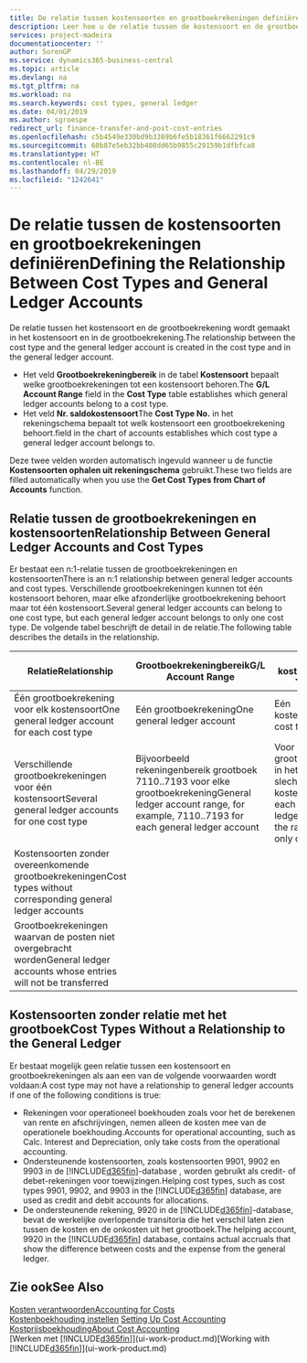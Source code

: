 ```yaml
---
title: De relatie tussen kostensoorten en grootboekrekeningen definiëren | Microsoft Docs
description: Leer hoe u de relatie tussen de kostensoort en de grootboekrekening definieert.
services: project-madeira
documentationcenter: ''
author: SorenGP
ms.service: dynamics365-business-central
ms.topic: article
ms.devlang: na
ms.tgt_pltfrm: na
ms.workload: na
ms.search.keywords: cost types, general ledger
ms.date: 04/01/2019
ms.author: sgroespe
redirect_url: finance-transfer-and-post-cost-entries
ms.openlocfilehash: c5b4549e330bd9b3369b6fe5b18361f6662291c9
ms.sourcegitcommit: 60b87e5eb32bb408dd65b9855c29159b1dfbfca8
ms.translationtype: HT
ms.contentlocale: nl-BE
ms.lasthandoff: 04/29/2019
ms.locfileid: "1242641"
---
```

# <a name="defining-the-relationship-between-cost-types-and-general-ledger-accounts"></a><span data-ttu-id="34e8d-103">De relatie tussen de kostensoorten en grootboekrekeningen definiëren</span><span class="sxs-lookup"><span data-stu-id="34e8d-103">Defining the Relationship Between Cost Types and General Ledger Accounts</span></span>
<span data-ttu-id="34e8d-104">De relatie tussen het kostensoort en de grootboekrekening wordt gemaakt in het kostensoort en in de grootboekrekening.</span><span class="sxs-lookup"><span data-stu-id="34e8d-104">The relationship between the cost type and the general ledger account is created in the cost type and in the general ledger account.</span></span>  

* <span data-ttu-id="34e8d-105">Het veld **Grootboekrekeningbereik** in de tabel **Kostensoort** bepaalt welke grootboekrekeningen tot een kostensoort behoren.</span><span class="sxs-lookup"><span data-stu-id="34e8d-105">The **G/L Account Range** field in the **Cost Type** table establishes which general ledger accounts belong to a cost type.</span></span>  
* <span data-ttu-id="34e8d-106">Het veld **Nr. saldokostensoort**</span><span class="sxs-lookup"><span data-stu-id="34e8d-106">The **Cost Type No.**</span></span> <span data-ttu-id="34e8d-107">in het rekeningschema bepaalt tot welk kostensoort een grootboekrekening behoort.</span><span class="sxs-lookup"><span data-stu-id="34e8d-107">field in the chart of accounts establishes which cost type a general ledger account belongs to.</span></span>  

<span data-ttu-id="34e8d-108">Deze twee velden worden automatisch ingevuld wanneer u de functie **Kostensoorten ophalen uit rekeningschema** gebruikt.</span><span class="sxs-lookup"><span data-stu-id="34e8d-108">These two fields are filled automatically when you use the **Get Cost Types from Chart of Accounts** function.</span></span>  

## <a name="relationship-between-general-ledger-accounts-and-cost-types"></a><span data-ttu-id="34e8d-109">Relatie tussen de grootboekrekeningen en kostensoorten</span><span class="sxs-lookup"><span data-stu-id="34e8d-109">Relationship Between General Ledger Accounts and Cost Types</span></span>  
<span data-ttu-id="34e8d-110">Er bestaat een n:1-relatie tussen de grootboekrekeningen en kostensoorten</span><span class="sxs-lookup"><span data-stu-id="34e8d-110">There is an n:1 relationship between general ledger accounts and cost types.</span></span> <span data-ttu-id="34e8d-111">Verschillende grootboekrekeningen kunnen tot één kostensoort behoren, maar elke afzonderlijke grootboekrekening behoort maar tot één kostensoort.</span><span class="sxs-lookup"><span data-stu-id="34e8d-111">Several general ledger accounts can belong to one cost type, but each general ledger account belongs to only one cost type.</span></span> <span data-ttu-id="34e8d-112">De volgende tabel beschrijft de detail in de relatie.</span><span class="sxs-lookup"><span data-stu-id="34e8d-112">The following table describes the details in the relationship.</span></span>  

|<span data-ttu-id="34e8d-113">Relatie</span><span class="sxs-lookup"><span data-stu-id="34e8d-113">Relationship</span></span>|<span data-ttu-id="34e8d-114">**Grootboekrekeningbereik**</span><span class="sxs-lookup"><span data-stu-id="34e8d-114">**G/L Account Range**</span></span>|<span data-ttu-id="34e8d-115">**Nr. kostensoort**</span><span class="sxs-lookup"><span data-stu-id="34e8d-115">**Cost Type No.**</span></span>|  
|------------------|------------------------------------------------|-------------------------------------------|  
|<span data-ttu-id="34e8d-116">Één grootboekrekening voor elk kostensoort</span><span class="sxs-lookup"><span data-stu-id="34e8d-116">One general ledger account for each cost type</span></span>|<span data-ttu-id="34e8d-117">Eén grootboekrekening</span><span class="sxs-lookup"><span data-stu-id="34e8d-117">One general ledger account</span></span>|<span data-ttu-id="34e8d-118">Eén kostensoort</span><span class="sxs-lookup"><span data-stu-id="34e8d-118">One cost type</span></span>|  
|<span data-ttu-id="34e8d-119">Verschillende grootboekrekeningen voor één kostensoort</span><span class="sxs-lookup"><span data-stu-id="34e8d-119">Several general ledger accounts for one cost type</span></span>|<span data-ttu-id="34e8d-120">Bijvoorbeeld rekeningenbereik grootboek 7110..7193 voor elke grootboekrekening</span><span class="sxs-lookup"><span data-stu-id="34e8d-120">General ledger account range, for example, 7110..7193 for each general ledger account</span></span>|<span data-ttu-id="34e8d-121">Voor elke grootboekrekening in het bereik is slechts één kostensoort</span><span class="sxs-lookup"><span data-stu-id="34e8d-121">For each general ledger account in the range, there is only one cost type</span></span>|  
|<span data-ttu-id="34e8d-122">Kostensoorten zonder overeenkomende grootboekrekeningen</span><span class="sxs-lookup"><span data-stu-id="34e8d-122">Cost types without corresponding general ledger accounts</span></span>|<Empty>||  
|<span data-ttu-id="34e8d-123">Grootboekrekeningen waarvan de posten niet overgebracht worden</span><span class="sxs-lookup"><span data-stu-id="34e8d-123">General ledger accounts whose entries will not be transferred</span></span>||<Empty>|  

## <a name="cost-types-without-a-relationship-to-the-general-ledger"></a><span data-ttu-id="34e8d-124">Kostensoorten zonder relatie met het grootboek</span><span class="sxs-lookup"><span data-stu-id="34e8d-124">Cost Types Without a Relationship to the General Ledger</span></span>  
<span data-ttu-id="34e8d-125">Er bestaat mogelijk geen relatie tussen een kostensoort en grootboekrekeningen als aan een van de volgende voorwaarden wordt voldaan:</span><span class="sxs-lookup"><span data-stu-id="34e8d-125">A cost type may not have a relationship to general ledger accounts if one of the following conditions is true:</span></span>  

* <span data-ttu-id="34e8d-126">Rekeningen voor operationeel boekhouden zoals voor het de berekenen van rente en afschrijvingen, nemen alleen de kosten mee van de operationele boekhouding.</span><span class="sxs-lookup"><span data-stu-id="34e8d-126">Accounts for operational accounting, such as Calc. Interest and Depreciation, only take costs from the operational accounting.</span></span>  
* <span data-ttu-id="34e8d-127">Ondersteunende kostensoorten, zoals kostensoorten 9901, 9902 en 9903 in de [!INCLUDE[d365fin](includes/d365fin_md.md)]-database , worden gebruikt als credit- of debet-rekeningen voor toewijzingen.</span><span class="sxs-lookup"><span data-stu-id="34e8d-127">Helping cost types, such as cost types 9901, 9902, and 9903 in the [!INCLUDE[d365fin](includes/d365fin_md.md)] database, are used as credit and debit accounts for allocations.</span></span>  
* <span data-ttu-id="34e8d-128">De ondersteunende rekening, 9920 in de [!INCLUDE[d365fin](includes/d365fin_md.md)]-database, bevat de werkelijke overlopende transitoria die het verschil laten zien tussen de kosten en de onkosten uit het grootboek.</span><span class="sxs-lookup"><span data-stu-id="34e8d-128">The helping account, 9920 in the [!INCLUDE[d365fin](includes/d365fin_md.md)] database, contains actual accruals that show the difference between costs and the expense from the general ledger.</span></span>  

## <a name="see-also"></a><span data-ttu-id="34e8d-129">Zie ook</span><span class="sxs-lookup"><span data-stu-id="34e8d-129">See Also</span></span>  
[<span data-ttu-id="34e8d-130">Kosten verantwoorden</span><span class="sxs-lookup"><span data-stu-id="34e8d-130">Accounting for Costs</span></span>](finance-manage-cost-accounting.md)  
<span data-ttu-id="34e8d-131">[Kostenboekhouding instellen](finance-set-up-cost-accounting.md) </span><span class="sxs-lookup"><span data-stu-id="34e8d-131">[Setting Up Cost Accounting](finance-set-up-cost-accounting.md) </span></span>  
[<span data-ttu-id="34e8d-132">Kostprijsboekhouding</span><span class="sxs-lookup"><span data-stu-id="34e8d-132">About Cost Accounting</span></span>](finance-about-cost-accounting.md)  
<span data-ttu-id="34e8d-133">[Werken met [!INCLUDE[d365fin](includes/d365fin_md.md)]](ui-work-product.md)</span><span class="sxs-lookup"><span data-stu-id="34e8d-133">[Working with [!INCLUDE[d365fin](includes/d365fin_md.md)]](ui-work-product.md)</span></span>
